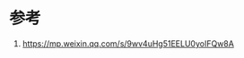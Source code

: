 # 参考

<!--
ID: 29c3db48-d567-4bcf-86f0-722accc5ca0c
Status: draft
Date: 2020-05-28T14:09:32
Modified: 2020-05-28T14:09:32
wp_id: 1191
-->

1. https://mp.weixin.qq.com/s/9wv4uHg51EELU0yoIFQw8A